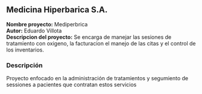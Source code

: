 <h2>Medicina Hiperbarica S.A.</h2>

<b>Nombre proyecto:</b> Mediperbrica<br>
<b>Autor:</b> Eduardo Villota<br>
<b>Descripcion del proyecto:</b> Se encarga de manejar las sesiones de 
tratamiento con oxigeno, 
la facturacion el manejo de las citas y el control de los inventarios.<br>

<h3>Descripción</h3>
<p>Proyecto enfocado en la administración de tratamientos y segumiento de 
sessiones a pacientes que contratan estos servicios</p>